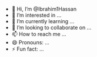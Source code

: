 - 👋 Hi, I’m @Ibrahim1Hassan
- 👀 I’m interested in ...
- 🌱 I’m currently learning ...
- 💞️ I’m looking to collaborate on ...
- 📫 How to reach me ...
- 😄 Pronouns: ...
- ⚡ Fun fact: ...

<!---
Ibrahim1Hassan/Ibrahim1Hassan is a ✨ special ✨ repository because its `README.md` (this file) appears on your GitHub profile.
You can click the Preview link to take a look at your changes.
--->

